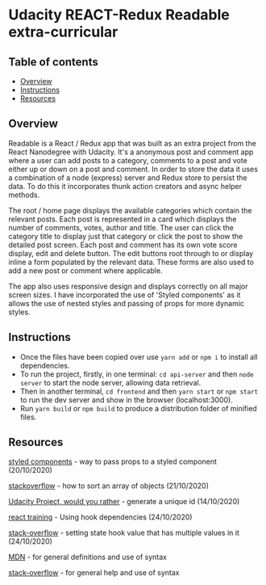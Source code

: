 # Udacity REACT-Redux Readable extra-curricular
 
## Table of contents
 
* [Overview](#overview)
* [Instructions](#instructions)
* [Resources](#resources)
 
## Overview
 
Readable is a React / Redux app that was built as an extra project from the React Nanodegree with Udacity. It's a anonymous post and comment
app where a user can add posts to a category, comments to a post and vote either up or down on a post and comment. In order to store the
data it uses a combination of a node (express) server and Redux store to persist the data. To do this it incorporates thunk action creators
and async helper methods.
 
The root / home page displays the available categories which contain the relevant posts. Each post is represented in a card which displays the
number of comments, votes, author and title. The user can click the category title to display just that category or click the post to show the
detailed post screen. Each post and comment has its own vote score display, edit and delete button. The edit buttons root through to or display
inline a form populated by the relevant data. These forms are also used to add a new post or comment where applicable.
 
The app also uses responsive design and displays correctly on all major screen sizes. I have incorporated the use of 'Styled components' as it
allows the use of nested styles and passing of props for more dynamic styles.
 
 
## Instructions
 
* Once the files have been copied over use `yarn add` or `npm i` to install all dependencies.
* To run the project, firstly, in one terminal: `cd api-server` and then `node server` to start the node server, allowing data retrieval.
* Then in another terminal, `cd frontend` and then `yarn start` or `npm start` to run the dev server and show in the browser (localhost:3000).
* Run `yarn build` or `npm build` to produce a distribution folder of minified files.

 
## Resources

[styled components](https://styled-components.com/docs/basics#passed-props) - way to pass props to a styled component (20/10/2020)

[stackoverflow](https://stackoverflow.com/questions/1069666/sorting-object-property-by-values) - how to sort an array of objects (21/10/2020)

[Udacity Project, would you rather](https://github.com/spazy-t/udacity-react-redux-game/blob/master/src/utils/_DATA.js) - generate a unique id (14/10/2020)

[react training](https://reacttraining.com/blog/when-to-use-functions-in-hooks-dependency-array/) - Using hook dependencies (24/10/2020)

[stack-overflow](https://stackoverflow.com/questions/59813926/usestate-to-update-multiple-values-in-react) - setting state hook value that has multiple values in it (24/10/2020)

[MDN](https://developer.mozilla.org/en-US/) - for general definitions and use of syntax

[stack-overflow](https://stackoverflow.com/) - for general help and use of syntax
